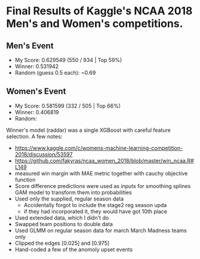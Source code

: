 # Final Results of Kaggle's NCAA 2018 Men's and Women's competitions.

## Men's Event

- My Score: 0.629549 (550 / 934 | Top 59%)
- Winner: 0.531942
- Random (guess 0.5 each): ~0.69

## Women's Event

- My Score: 0.581599 (332 / 505 | Top 66%)
- Winner: 0.406819
- Random:

Winner's model (raddar) was a single XGBoost with careful feature selection. A few notes:
- https://www.kaggle.com/c/womens-machine-learning-competition-2018/discussion/53597
- https://github.com/fakyras/ncaa_women_2018/blob/master/win_ncaa.R#L149
- measured win margin with MAE metric together with cauchy objective function
- Score difference predictions were used as inputs for smoothing splines GAM model to transform them into probabilities
- Used only the supplied, regular season data
  - Accidentally forgot to include the stage2 reg season upda
  - if they had incorporated it, they would have got 10th place
- Used extended data, which I didn't do
- Swapped team positions to double data
- Used GLMM on regular season data for march March Madness teams only
- Clipped the edges [0.025] and [0.975]
- Hand-coded a few of the anomoly upset events
